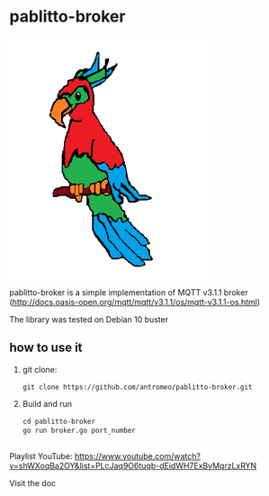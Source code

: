 # pablitto-broker


![alt text](https://github.com/antromeo/pablitto-broker/blob/master/logo/pablitto.png)


pablitto-broker is a simple implementation of MQTT v3.1.1 broker (http://docs.oasis-open.org/mqtt/mqtt/v3.1.1/os/mqtt-v3.1.1-os.html)

The library was tested on Debian 10 buster

## how to use it

1) git clone:

    ```
    git clone https://github.com/antromeo/pablitto-broker.git
    ```
     
2) Build and run
    ```
    cd pablitto-broker
    go run broker.go port_number
  
    ```
    
Playlist YouTube: https://www.youtube.com/watch?v=shWXoqBa2OY&list=PLcJaq9O6tuqb-dEidWH7ExByMqrzLxRYN

Visit the doc
  
